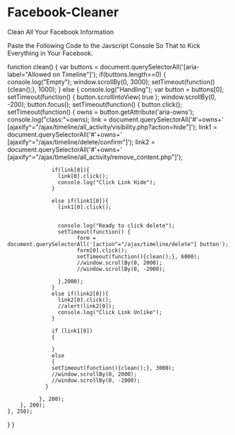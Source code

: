 # Facebook-Cleaner
Clean All Your Facebook Information

Paste the Following Code to the Javscript Console So That to Kick Everything in Your Facebook.

  function clean()
  {
  var buttons = document.querySelectorAll('[aria-label="Allowed on Timeline"]');
  if(buttons.length==0)
  {
      console.log("Empty");
      window.scrollBy(0, 3000);
      setTimeout(function(){clean();}, 1000);
  }
  else
  {
    console.log("Handling");
    var button = buttons[0];
    setTimeout(function() 
    { 
        button.scrollIntoView( true );
        window.scrollBy(0, -200);
        button.focus();
        setTimeout(function() 
        { 
            button.click();
            setTimeout(function() 
                { 
                  owns = button.getAttribute('aria-owns');
                  console.log("class:"+owns);
                  link = document.querySelectorAll('#'+owns+' [ajaxify^="/ajax/timeline/all_activity/visibility.php?action=hide"]');
                  link1 = document.querySelectorAll('#'+owns+' [ajaxify^="/ajax/timeline/delete/confirm"]');
                  link2 = document.querySelectorAll('#'+owns+' [ajaxify^="/ajax/timeline/all_activity/remove_content.php"]');
                  
                  if(link[0]){
                    link[0].click();
                    console.log("Click Link Hide");
                  }

                  else if(link1[0]){
                    link1[0].click();
                    
                    
                    console.log("Ready to click delete");
                    setTimeout(function() { 
                          form = document.querySelectorAll('[action^="/ajax/timeline/delete"] button');
                          form[0].click();
                          setTimeout(function(){clean();}, 6000);
                          //window.scrollBy(0, 2000);
                          //window.scrollBy(0, -2000);

                    },2000);
                  }
                  else if(link2[0]){
                    link2[0].click();
                    //alert(link2[0]);
                    console.log("Click Link Unlike");
                  }

                  if (link1[0])
                  {

                  }
                  else
                  {                  
                  setTimeout(function(){clean();}, 3000);
                  //window.scrollBy(0, 2000);
                  //window.scrollBy(0, -2000);
                }

              }, 200);
        }, 200);
    }, 250);
  }
}
  


